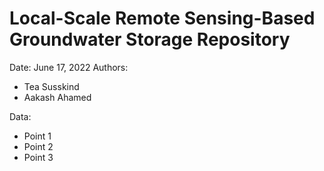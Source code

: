 # Local-Scale Remote Sensing-Based Groundwater Storage Repository

Date: June 17, 2022
Authors: 
* Tea Susskind
* Aakash Ahamed

Data: 
* Point 1
* Point 2
* Point 3


